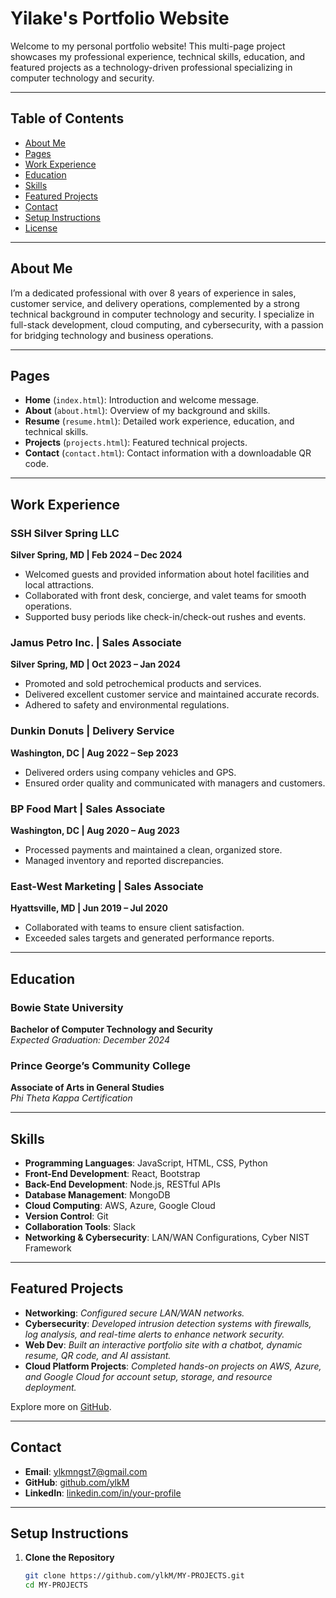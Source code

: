 # Yilake's Portfolio Website

Welcome to my personal portfolio website! This multi-page project showcases my professional experience, technical skills, education, and featured projects as a technology-driven professional specializing in computer technology and security.

---

## Table of Contents
- [About Me](#about-me)
- [Pages](#pages)
- [Work Experience](#work-experience)
- [Education](#education)
- [Skills](#skills)
- [Featured Projects](#featured-projects)
- [Contact](#contact)
- [Setup Instructions](#setup-instructions)
- [License](#license)

---

## About Me
I’m a dedicated professional with over 8 years of experience in sales, customer service, and delivery operations, complemented by a strong technical background in computer technology and security. I specialize in full-stack development, cloud computing, and cybersecurity, with a passion for bridging technology and business operations.

---

## Pages
- **Home** (`index.html`): Introduction and welcome message.
- **About** (`about.html`): Overview of my background and skills.
- **Resume** (`resume.html`): Detailed work experience, education, and technical skills.
- **Projects** (`projects.html`): Featured technical projects.
- **Contact** (`contact.html`): Contact information with a downloadable QR code.

---

## Work Experience

### SSH Silver Spring LLC  
**Silver Spring, MD | Feb 2024 – Dec 2024**  
- Welcomed guests and provided information about hotel facilities and local attractions.  
- Collaborated with front desk, concierge, and valet teams for smooth operations.  
- Supported busy periods like check-in/check-out rushes and events.

### Jamus Petro Inc. | Sales Associate  
**Silver Spring, MD | Oct 2023 – Jan 2024**  
- Promoted and sold petrochemical products and services.  
- Delivered excellent customer service and maintained accurate records.  
- Adhered to safety and environmental regulations.

### Dunkin Donuts | Delivery Service  
**Washington, DC | Aug 2022 – Sep 2023**  
- Delivered orders using company vehicles and GPS.  
- Ensured order quality and communicated with managers and customers.

### BP Food Mart | Sales Associate  
**Washington, DC | Aug 2020 – Aug 2023**  
- Processed payments and maintained a clean, organized store.  
- Managed inventory and reported discrepancies.

### East-West Marketing | Sales Associate  
**Hyattsville, MD | Jun 2019 – Jul 2020**  
- Collaborated with teams to ensure client satisfaction.  
- Exceeded sales targets and generated performance reports.

---

## Education

### Bowie State University  
**Bachelor of Computer Technology and Security**  
*Expected Graduation: December 2024*

### Prince George’s Community College  
**Associate of Arts in General Studies**  
*Phi Theta Kappa Certification*

---

## Skills

- **Programming Languages**: JavaScript, HTML, CSS, Python  
- **Front-End Development**: React, Bootstrap  
- **Back-End Development**: Node.js, RESTful APIs  
- **Database Management**: MongoDB  
- **Cloud Computing**: AWS, Azure, Google Cloud  
- **Version Control**: Git  
- **Collaboration Tools**: Slack  
- **Networking & Cybersecurity**: LAN/WAN Configurations, Cyber NIST Framework  

---

## Featured Projects

- **Networking**: *Configured secure LAN/WAN networks.*  
- **Cybersecurity**: *Developed intrusion detection systems with firewalls, log analysis, and real-time alerts to enhance network security.*  
- **Web Dev**: *Built an interactive portfolio site with a chatbot, dynamic resume, QR code, and AI assistant.*  
- **Cloud Platform Projects**: *Completed hands-on projects on AWS, Azure, and Google Cloud for account setup, storage, and resource deployment.*  

Explore more on [GitHub](https://github.com/ylkM/MY-PROJECTS).

---

## Contact

- **Email**: [ylkmngst7@gmail.com](mailto:ylkmngst7@gmail.com)  
- **GitHub**: [github.com/ylkM](https://github.com/ylkM)  
- **LinkedIn**: [linkedin.com/in/your-profile](https://www.linkedin.com/in/your-profile)  

---

## Setup Instructions

1. **Clone the Repository**  
   ```bash
   git clone https://github.com/ylkM/MY-PROJECTS.git
   cd MY-PROJECTS